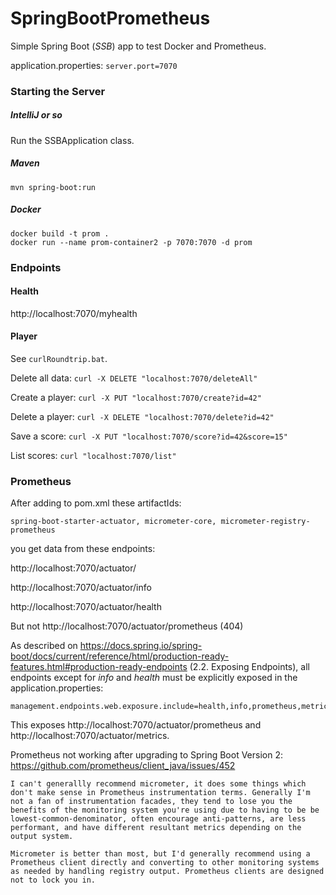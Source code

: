 # SpringBootPrometheus 

Simple Spring Boot (_SSB_) app to test Docker and Prometheus.

application.properties: `server.port=7070`

### Starting the Server

##### IntelliJ or so

Run the SSBApplication class.

##### Maven

`mvn spring-boot:run`

##### Docker

```
docker build -t prom .
docker run --name prom-container2 -p 7070:7070 -d prom
```



### Endpoints

#### Health

http://localhost:7070/myhealth

#### Player

See `curlRoundtrip.bat`.

Delete all data: `curl -X DELETE "localhost:7070/deleteAll"`

Create a player: `curl -X PUT "localhost:7070/create?id=42"`

Delete a player: `curl -X DELETE "localhost:7070/delete?id=42"`

Save a score: `curl -X PUT "localhost:7070/score?id=42&score=15"`

List scores: `curl "localhost:7070/list"`



### Prometheus

After adding to pom.xml these artifactIds:

```
spring-boot-starter-actuator, micrometer-core, micrometer-registry-prometheus
```

you get data from these endpoints:

http://localhost:7070/actuator/

http://localhost:7070/actuator/info

http://localhost:7070/actuator/health

But not http://localhost:7070/actuator/prometheus (404)



As described on https://docs.spring.io/spring-boot/docs/current/reference/html/production-ready-features.html#production-ready-endpoints (2.2. Exposing Endpoints), all endpoints except for _info_ and _health_ must be explicitly exposed in the application.properties:

```
management.endpoints.web.exposure.include=health,info,prometheus,metrics
```

This exposes http://localhost:7070/actuator/prometheus and http://localhost:7070/actuator/metrics.



Prometheus not working after upgrading to Spring Boot Version 2: https://github.com/prometheus/client_java/issues/452

	I can't generallly recommend micrometer, it does some things which don't make sense in Prometheus instrumentation terms. Generally I'm not a fan of instrumentation facades, they tend to lose you the benefits of the monitoring system you're using due to having to be be lowest-common-denominator, often encourage anti-patterns, are less performant, and have different resultant metrics depending on the output system.
	
	Micrometer is better than most, but I'd generally recommend using a Prometheus client directly and converting to other monitoring systems as needed by handling registry output. Prometheus clients are designed not to lock you in.

